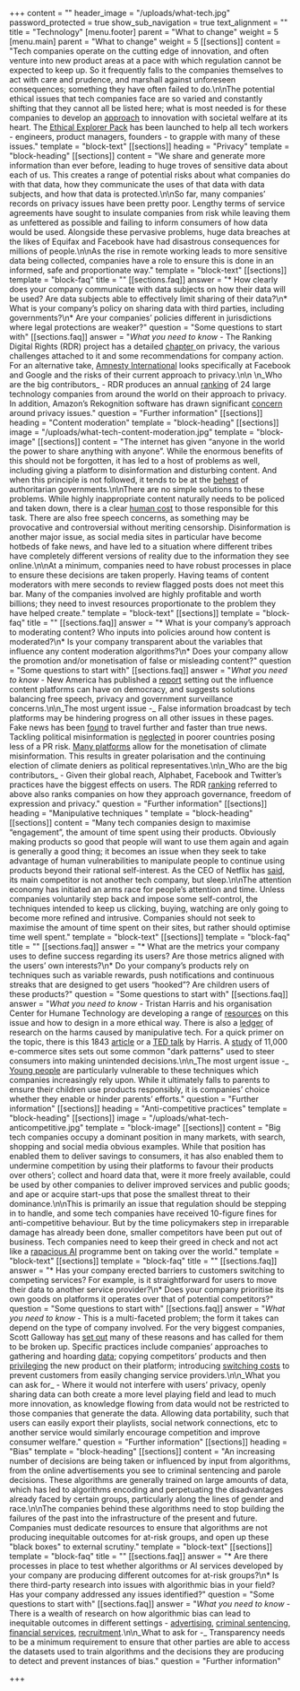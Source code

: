 +++
content = ""
header_image = "/uploads/what-tech.jpg"
password_protected = true
show_sub_navigation = true
text_alignment = ""
title = "Technology"
[menu.footer]
parent = "What to change"
weight = 5
[menu.main]
parent = "What to change"
weight = 5
[[sections]]
content = "Tech companies operate on the cutting edge of innovation, and often venture into new product areas at a pace with which regulation cannot be expected to keep up. So it frequently falls to the companies themselves to act with care and prudence, and marshall against unforeseen consequences; something they have often failed to do.\n\nThe potential ethical issues that tech companies face are so varied and constantly shifting that they cannot all be listed here; what is most needed is for these companies to develop an [approach](https://www.scu.edu/ethics-in-technology-practice/ethical-toolkit/) to innovation with societal welfare at its heart. The [Ethical Explorer Pack](https://ethicalexplorer.org/) has been launched to help all tech workers - engineers, product managers, founders - to grapple with many of these issues."
template = "block-text"
[[sections]]
heading = "Privacy"
template = "block-heading"
[[sections]]
content = "We share and generate more information than ever before, leading to huge troves of sensitive data about each of us. This creates a range of potential risks about what companies do with that data, how they communicate the uses of that data with data subjects, and how that data is protected.\n\nSo far, many companies’ records on privacy issues have been pretty poor. Lengthy terms of service agreements have sought to insulate companies from risk while leaving them as unfettered as possible and failing to inform consumers of how data would be used. Alongside these pervasive problems, huge data breaches at the likes of Equifax and Facebook have had disastrous consequences for millions of people.\n\nAs the rise in remote working leads to more sensitive data being collected, companies have a role to ensure this is done in an informed, safe and proportionate way."
template = "block-text"
[[sections]]
template = "block-faq"
title = ""
[[sections.faq]]
answer = "* How clearly does your company communicate with data subjects on how their data will be used? Are data subjects able to effectively limit sharing of their data?\n* What is your company’s policy on sharing data with third parties, including governments?\n* Are your companies’ policies different in jurisdictions where legal protections are weaker?"
question = "Some questions to start with"
[[sections.faq]]
answer = "_What you need to know_ - The Ranking Digital Rights (RDR) project has a detailed [chapter ](https://rankingdigitalrights.org/index2019/report/privacy/)on privacy, the various challenges attached to it and some recommendations for company action. For an alternative take, [Amnesty International](https://www.amnesty.org/en/documents/pol30/1404/2019/en/) looks specifically at Facebook and Google and the risks of their current approach to privacy.\n\n  \n_Who are the big contributors_ - RDR produces an annual [ranking](https://rankingdigitalrights.org/index2019/) of 24 large technology companies from around the world on their approach to privacy. In addition, Amazon’s Rekognition software has drawn significant [concern](https://www.aclunc.org/blog/amazon-teams-law-enforcement-deploy-dangerous-new-face-recognition-technology) around privacy issues."
question = "Further information"
[[sections]]
heading = "Content moderation"
template = "block-heading"
[[sections]]
image = "/uploads/what-tech-content-moderation.jpg"
template = "block-image"
[[sections]]
content = "The internet has given “anyone in the world the power to share anything with anyone”. While the enormous benefits of this should not be forgotten, it has led to a host of problems as well, including giving a platform to disinformation and disturbing content. And when this principle is not followed, it tends to be at the [behest](https://www.nytimes.com/2021/05/17/technology/apple-china-censorship-data.html) of authoritarian governments.\n\nThere are no simple solutions to these problems. While highly inappropriate content naturally needs to be policed and taken down, there is a clear [human cost](https://www.rottentomatoes.com/m/the_cleaners) to those responsible for this task. There are also free speech concerns, as something may be provocative and controversial without meriting censorship. Disinformation is another major issue, as social media sites in particular have become hotbeds of fake news, and have led to a situation where different tribes have completely different versions of reality due to the information they see online.\n\nAt a minimum, companies need to have robust processes in place to ensure these decisions are taken properly. Having teams of content moderators with mere seconds to review flagged posts does not meet this bar. Many of the companies involved are highly profitable and worth billions; they need to invest resources proportionate to the problem they have helped create."
template = "block-text"
[[sections]]
template = "block-faq"
title = ""
[[sections.faq]]
answer = "* What is your company’s approach to moderating content? Who inputs into policies around how content is moderated?\n* Is your company transparent about the variables that influence any content moderation algorithms?\n* Does your company allow the promotion and/or monetisation of false or misleading content?"
question = "Some questions to start with"
[[sections.faq]]
answer = "_What you need to know -_ New America has published a [report](https://www.newamerica.org/oti/reports/its-not-just-content-its-business-model/) setting out the influence content platforms can have on democracy, and suggests solutions balancing free speech, privacy and government surveillance concerns.\n\n_The most urgent issue -_ False information broadcast by tech platforms may be hindering progress on all other issues in these pages. Fake news has been [found](http://news.mit.edu/2018/study-twitter-false-news-travels-faster-true-stories-0308) to travel further and faster than true news. Tackling political misinformation is [neglected](https://www.theguardian.com/technology/2021/apr/12/facebook-loophole-state-backed-manipulation) in poorer countries posing less of a PR risk. [Many platforms](https://consciousadnetwork.medium.com/open-letter-global-action-required-now-to-tackle-the-threat-of-climate-misinformation-and-7064278b5b77) allow for the monetisation of climate misinformation. This results in greater polarisation and the continuing election of climate deniers as political representatives.\n\n_Who are the big contributors_ - Given their global reach, Alphabet, Facebook and Twitter’s practices have the biggest effects on users. The RDR [ranking](https://rankingdigitalrights.org/index2019/) referred to above also ranks companies on how they approach governance, freedom of expression and privacy."
question = "Further information"
[[sections]]
heading = "Manipulative techniques "
template = "block-heading"
[[sections]]
content = "Many tech companies design to maximise “engagement”, the amount of time spent using their products. Obviously making products so good that people will want to use them again and again is generally a good thing; it becomes an issue when they seek to take advantage of human vulnerabilities to manipulate people to continue using products beyond their rational self-interest. As the CEO of Netflix has [said](https://www.fastcompany.com/40491939/netflix-ceo-reed-hastings-sleep-is-our-competition), its main competitor is not another tech company, but sleep.\n\nThe attention economy has initiated an arms race for people’s attention and time. Unless companies voluntarily step back and impose some self-control, the techniques intended to keep us clicking, buying, watching are only going to become more refined and intrusive. Companies should not seek to maximise the amount of time spent on their sites, but rather should optimise time well spent."
template = "block-text"
[[sections]]
template = "block-faq"
title = ""
[[sections.faq]]
answer = "* What are the metrics your company uses to define success regarding its users? Are those metrics aligned with the users’ own interests?\n* Do your company’s products rely on techniques such as variable rewards, push notifications and continuous streaks that are designed to get users “hooked”? Are children users of these products?"
question = "Some questions to start with"
[[sections.faq]]
answer = "_What you need to know -_ Tristan Harris and his organisation Center for Humane Technology are developing a range of [resources](https://humanetech.com/resources) on this issue and how to design in a more ethical way. There is also a [ledger](https://ledger.humanetech.com/) of research on the harms caused by manipulative tech. For a quick primer on the topic, there is this 1843 [article](https://www.1843magazine.com/features/the-scientists-who-make-apps-addictive) or a [TED talk](https://www.ted.com/talks/tristan_harris_how_a_handful_of_tech_companies_control_billions_of_minds_every_day?language=en) by Harris. A [study](https://arxiv.org/abs/1907.07032) of 11,000 e-commerce sites sets out some common \"dark patterns\" used to steer consumers into making unintended decisions.\n\n_The most urgent issue -_ [Young people](https://www.commonsensemedia.org/technology-addiction) are particularly vulnerable to these techniques which companies increasingly rely upon. While it ultimately falls to parents to ensure their children use products responsibly, it is companies’ choice whether they enable or hinder parents’ efforts."
question = "Further information"
[[sections]]
heading = "Anti-competitive practices"
template = "block-heading"
[[sections]]
image = "/uploads/what-tech-anticompetitive.jpg"
template = "block-image"
[[sections]]
content = "Big tech companies occupy a dominant position in many markets, with search, shopping and social media obvious examples. While that position has enabled them to deliver savings to consumers, it has also enabled them to undermine competition by using their platforms to favour their products over others’; collect and hoard data that, were it more freely available, could be used by other companies to deliver improved services and public goods; and ape or acquire start-ups that pose the smallest threat to their dominance.\n\nThis is primarily an issue that regulation should be stepping in to handle, and some tech companies have received 10-figure fines for anti-competitive behaviour. But by the time policymakers step in irreparable damage has already been done, smaller competitors have been put out of business. Tech companies need to keep their greed in check and not act like a [rapacious AI](https://www.buzzfeednews.com/article/tedchiang/the-real-danger-to-civilization-isnt-ai-its-runaway) programme bent on taking over the world."
template = "block-text"
[[sections]]
template = "block-faq"
title = ""
[[sections.faq]]
answer = "* Has your company erected barriers to customers switching to competing services? For example, is it straightforward for users to move their data to another service provider?\n* Does your company prioritise its own goods on platforms it operates over that of potential competitors?"
question = "Some questions to start with"
[[sections.faq]]
answer = "_What you need to know -_ This is a multi-faceted problem; the form it takes can depend on the type of company involved. For the very biggest companies, Scott Galloway has [set out](https://www.esquire.com/news-politics/a15895746/bust-big-tech-silicon-valley/) many of these reasons and has called for them to be broken up. Specific practices include companies’ approaches to gathering and hoarding [data](https://www.economist.com/briefing/2017/05/06/data-is-giving-rise-to-a-new-economy); copying competitors’ products and then [privileging](https://www.nytimes.com/2019/12/15/technology/amazon-aws-cloud-competition.html) the new product on their platform; introducing [switching costs](https://www.investopedia.com/terms/s/switchingcosts.asp) to prevent customers from easily changing service providers.\n\n_What you can ask for_ - Where it would not interfere with users’ privacy, openly sharing data can both create a more level playing field and lead to much more innovation, as knowledge flowing from data would not be restricted to those companies that generate the data. Allowing data portability, such that users can easily export their playlists, social network connections, etc to another service would similarly encourage competition and improve consumer welfare."
question = "Further information"
[[sections]]
heading = "Bias"
template = "block-heading"
[[sections]]
content = "An increasing number of decisions are being taken or influenced by input from algorithms, from the online advertisements you see to criminal sentencing and parole decisions. These algorithms are generally trained on large amounts of data, which has led to algorithms encoding and perpetuating the disadvantages already faced by certain groups, particularly along the lines of gender and race.\n\nThe companies behind these algorithms need to stop building the failures of the past into the infrastructure of the present and future. Companies must dedicate resources to ensure that algorithms are not producing inequitable outcomes for at-risk groups, and open up these \"black boxes\" to external scrutiny."
template = "block-text"
[[sections]]
template = "block-faq"
title = ""
[[sections.faq]]
answer = "* Are there processes in place to test whether algorithms or AI services developed by your company are producing different outcomes for at-risk groups?\n* Is there third-party research into issues with algorithmic bias in your field? Has your company addressed any issues identified?"
question = "Some questions to start with"
[[sections.faq]]
answer = "_What you need to know -_ There is a wealth of research on how algorithmic bias can lead to inequitable outcomes in different settings - [advertising](https://hbr.org/2019/11/how-targeted-ads-and-dynamic-pricing-can-perpetuate-bias), [criminal sentencing](http://hrlr.law.columbia.edu/hrlr-online/reprogramming-fairness-affirmative-action-in-algorithmic-criminal-sentencing/), [financial services](https://www.brookings.edu/research/reducing-bias-in-ai-based-financial-services/), [recruitment](https://www.weforum.org/agenda/2019/05/ai-assisted-recruitment-is-biased-heres-how-to-beat-it/).\n\n_What to ask for -_ Transparency needs to be a minimum requirement to ensure that other parties are able to access the datasets used to train algorithms and the decisions they are producing to detect and prevent instances of bias."
question = "Further information"

+++
